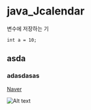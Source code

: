 # java_Jcalendar

변수에 저장하는 기

``
int a = 10;
``

## asda 
### adasdasas

[Naver](http://www.naver.com)

![Alt text](https://item.kakaocdn.net/do/4be9625c0426fb7d21c0bff1e8af2e1df43ad912ad8dd55b04db6a64cddaf76d)
